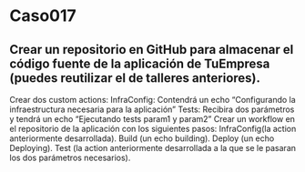 # Caso017

## Crear un repositorio en GitHub para almacenar el código fuente de la aplicación de TuEmpresa (puedes reutilizar el de talleres anteriores).

Crear dos custom actions:
InfraConfig: Contendrá un echo “Configurando la infraestructura necesaria para la aplicación”
Tests: Recibira dos parámetros y tendrá un echo “Ejecutando tests param1 y param2”
Crear un workflow en el repositorio de la aplicación con los siguientes pasos:
InfraConfig(la action anteriormente desarrollada).
Build (un echo building).
Deploy (un echo Deploying).
Test (la action anteriormente desarrollada a la que se le pasaran los dos parámetros necesarios).
